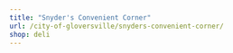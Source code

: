 ```yaml
---
title: "Snyder's Convenient Corner"
url: /city-of-gloversville/snyders-convenient-corner/
shop: deli
---
```


